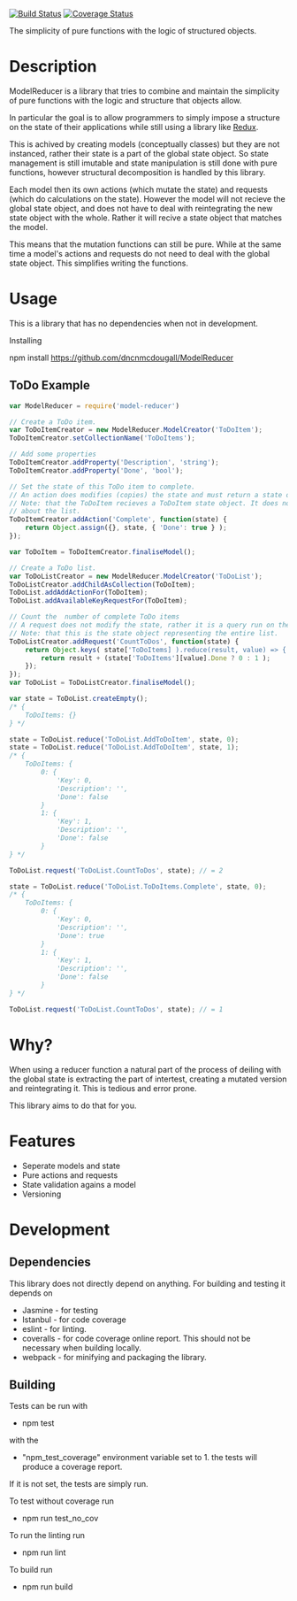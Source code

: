 [![Build Status](https://travis-ci.org/dncnmcdougall/ModelReducer.svg?branch=master)](https://travis-ci.org/dncnmcdougall/ModelReducer)
[![Coverage Status](https://coveralls.io/repos/github/dncnmcdougall/ModelReducer/badge.svg?branch=master)](https://coveralls.io/github/dncnmcdougall/ModelReducer?branch=master)


The simplicity of pure functions with the logic of structured objects.

# Description
ModelReducer is a library that tries to combine and maintain the simplicity of
pure functions with the logic and structure that objects allow.

In particular the goal is to allow programmers to simply impose a structure on
the state of their applications while still using a library like
[Redux](http://redux.js.org).

This is achived by creating models (conceptually classes) but they are not
instanced, rather their state is a part of the global state object. So state
management is still imutable and state manipulation is still done with pure
functions, however structural decomposition is handled by this library.

Each model then its own actions (which mutate the state) and requests (which
do calculations on the state). However the model will not recieve the global state
object, and does not have to deal with reintegrating the new state object with
the whole. Rather it will recive a state object that matches the model.

This means that the mutation functions can still be pure. While at the same time
a model's actions and requests do not need to deal with the global state object.
This simplifies writing the functions.

# Usage
This is a library that has no dependencies when not in development.

Installing

npm install https://github.com/dncnmcdougall/ModelReducer

## ToDo Example
```javascript
var ModelReducer = require('model-reducer') 

// Create a ToDo item.
var ToDoItemCreator = new ModelReducer.ModelCreator('ToDoItem');
ToDoItemCreator.setCollectionName('ToDoItems');

// Add some properties
ToDoItemCreator.addProperty('Description', 'string');
ToDoItemCreator.addProperty('Done', 'bool');

// Set the state of this ToDo item to complete.
// An action does modifies (copies) the state and must return a state object.
// Note: that the ToDoItem recieves a ToDoItem state object. It does not know
// about the list.
ToDoItemCreator.addAction('Complete', function(state) {
    return Object.assign({}, state, { 'Done': true } );
});

var ToDoItem = ToDoItemCreator.finaliseModel();

// Create a ToDo list.
var ToDoListCreator = new ModelReducer.ModelCreator('ToDoList');
ToDoListCreator.addChildAsCollection(ToDoItem);
ToDoList.addAddActionFor(ToDoItem);
ToDoList.addAvailableKeyRequestFor(ToDoItem);

// Count the  number of complete ToDo items
// A request does not modify the state, rather it is a query run on the state.
// Note: that this is the state object representing the entire list.
ToDoListCreator.addRequest('CountToDos', function(state) {
    return Object.keys( state['ToDoItems] ).reduce(result, value) => {
        return result + (state['ToDoItems'][value].Done ? 0 : 1 );
    });
});
var ToDoList = ToDoListCreator.finaliseModel();

var state = ToDoList.createEmpty();
/* {
    ToDoItems: {}
} */

state = ToDoList.reduce('ToDoList.AddToDoItem', state, 0);
state = ToDoList.reduce('ToDoList.AddToDoItem', state, 1);
/* {
    ToDoItems: {
        0: {
            'Key': 0,
            'Description': '',
            'Done': false
        }
        1: {
            'Key': 1,
            'Description': '',
            'Done': false
        }
} */

ToDoList.request('ToDoList.CountToDos', state); // = 2

state = ToDoList.reduce('ToDoList.ToDoItems.Complete', state, 0);
/* {
    ToDoItems: {
        0: {
            'Key': 0,
            'Description': '',
            'Done': true
        }
        1: {
            'Key': 1,
            'Description': '',
            'Done': false
        }
} */

ToDoList.request('ToDoList.CountToDos', state); // = 1
```
# Why?
When using a reducer function a natural part of the process of deiling with the
global state is extracting the part of intertest, creating a mutated version and
reintegrating it. This is tedious and error prone.

This library aims to do that for you.

# Features
- Seperate models and state
- Pure actions and requests
- State validation agains a model
- Versioning


# Development

## Dependencies
This library does not directly depend on anything. 
For building and testing it depends on
- Jasmine - for testing
- Istanbul - for code coverage
- eslint - for linting.
- coveralls - for code coverage online report. This should not be necessary when
  building locally.
- webpack - for minifying and packaging the library.

## Building
Tests can be run with
- npm test 

with the 
- "npm_test_coverage" environment variable set to 1.
the tests will produce a coverage report.

If it is not set, the tests are simply run.

To test without coverage run
- npm run test_no_cov

To run the linting run
- npm run lint

To build run
- npm run build

